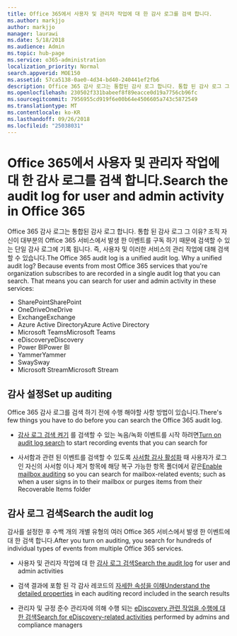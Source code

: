 ```yaml
---
title: Office 365에서 사용자 및 관리자 작업에 대 한 감사 로그를 검색 합니다.
ms.author: markjjo
author: markjjo
manager: laurawi
ms.date: 5/18/2018
ms.audience: Admin
ms.topic: hub-page
ms.service: o365-administration
localization_priority: Normal
search.appverid: MOE150
ms.assetid: 57ca5138-0ae0-4d34-bd40-240441ef2fb6
description: Office 365 감사 로그는 통합된 감사 로그 합니다. 통합 된 감사 로그 그 이유? 조직 자신이 대부분의 Office 365 서비스에서 발생 한 이벤트를 구독 하기 때문에 검색할 수 있는 단일 감사 로그에 기록 됩니다. 즉, 사용자 및 이러한 서비스의 관리 작업에 대해 검색할 수 있습니다.
ms.openlocfilehash: 230502f331babeef8f89eacce0d19a7756cb96fc
ms.sourcegitcommit: 7956955cd919f6e00b64e4506605a743c5872549
ms.translationtype: MT
ms.contentlocale: ko-KR
ms.lasthandoff: 09/26/2018
ms.locfileid: "25038031"
---
```

# <a name="search-the-audit-log-for-user-and-admin-activity-in-office-365"></a><span data-ttu-id="1261b-106">Office 365에서 사용자 및 관리자 작업에 대 한 감사 로그를 검색 합니다.</span><span class="sxs-lookup"><span data-stu-id="1261b-106">Search the audit log for user and admin activity in Office 365</span></span>

<span data-ttu-id="1261b-p102">Office 365 감사 로그는 통합된 감사 로그 합니다. 통합 된 감사 로그 그 이유? 조직 자신이 대부분의 Office 365 서비스에서 발생 한 이벤트를 구독 하기 때문에 검색할 수 있는 단일 감사 로그에 기록 됩니다. 즉, 사용자 및 이러한 서비스의 관리 작업에 대해 검색할 수 있습니다.</span><span class="sxs-lookup"><span data-stu-id="1261b-p102">The Office 365 audit log is a unified audit log. Why a unified audit log? Because events from most Office 365 services that you're organization subscribes to are recorded in a single audit log that you can search. That means you can search for user and admin activity in these services:</span></span> 
  
- <span data-ttu-id="1261b-111">SharePoint</span><span class="sxs-lookup"><span data-stu-id="1261b-111">SharePoint</span></span>
- <span data-ttu-id="1261b-112">OneDrive</span><span class="sxs-lookup"><span data-stu-id="1261b-112">OneDrive</span></span>
- <span data-ttu-id="1261b-113">Exchange</span><span class="sxs-lookup"><span data-stu-id="1261b-113">Exchange</span></span>
- <span data-ttu-id="1261b-114">Azure Active Directory</span><span class="sxs-lookup"><span data-stu-id="1261b-114">Azure Active Directory</span></span>
- <span data-ttu-id="1261b-115">Microsoft Teams</span><span class="sxs-lookup"><span data-stu-id="1261b-115">Microsoft Teams</span></span>
- <span data-ttu-id="1261b-116">eDiscovery</span><span class="sxs-lookup"><span data-stu-id="1261b-116">eDiscovery</span></span>
- <span data-ttu-id="1261b-117">Power BI</span><span class="sxs-lookup"><span data-stu-id="1261b-117">Power BI</span></span>
- <span data-ttu-id="1261b-118">Yammer</span><span class="sxs-lookup"><span data-stu-id="1261b-118">Yammer</span></span>
- <span data-ttu-id="1261b-119">Sway</span><span class="sxs-lookup"><span data-stu-id="1261b-119">Sway</span></span>
- <span data-ttu-id="1261b-120">Microsoft Stream</span><span class="sxs-lookup"><span data-stu-id="1261b-120">Microsoft Stream</span></span>
   
 ## <a name="set-up-auditing"></a><span data-ttu-id="1261b-121">감사 설정</span><span class="sxs-lookup"><span data-stu-id="1261b-121">Set up auditing</span></span>
  
<span data-ttu-id="1261b-122">Office 365 감사 로그를 검색 하기 전에 수행 해야할 사항 방법이 있습니다.</span><span class="sxs-lookup"><span data-stu-id="1261b-122">There's few things you have to do before you can search the Office 365 audit log.</span></span>
  
- <span data-ttu-id="1261b-123">[감사 로그 검색 켜기](turn-audit-log-search-on-or-off.md) 를 검색할 수 있는 녹음/녹화 이벤트를 시작 하려면</span><span class="sxs-lookup"><span data-stu-id="1261b-123">[Turn on audit log search](turn-audit-log-search-on-or-off.md) to start recording events that you can search for</span></span> 
    
- <span data-ttu-id="1261b-124">사서함과 관련 된 이벤트를 검색할 수 있도록 [사서함 감사 활성화](enable-mailbox-auditing.md) 때 사용자가 로그인 자신의 사서함 이나 제거 항목에 해당 복구 가능한 항목 폴더에서 같은</span><span class="sxs-lookup"><span data-stu-id="1261b-124">[Enable mailbox auditing](enable-mailbox-auditing.md) so you can search for mailbox-related events; such as when a user signs in to their mailbox or purges items from their Recoverable Items folder</span></span> 
    
 ## <a name="search-the-audit-log"></a><span data-ttu-id="1261b-125">감사 로그 검색</span><span class="sxs-lookup"><span data-stu-id="1261b-125">Search the audit log</span></span>
  
<span data-ttu-id="1261b-126">감사를 설정한 후 수백 개의 개별 유형의 여러 Office 365 서비스에서 발생 한 이벤트에 대 한 검색 합니다.</span><span class="sxs-lookup"><span data-stu-id="1261b-126">After you turn on auditing, you search for hundreds of individual types of events from multiple Office 365 services.</span></span>
  
- <span data-ttu-id="1261b-127">사용자 및 관리자 작업에 대 한 [감사 로그 검색](search-the-audit-log-in-security-and-compliance.md)</span><span class="sxs-lookup"><span data-stu-id="1261b-127">[Search the audit log](search-the-audit-log-in-security-and-compliance.md) for user and admin activities</span></span> 
    
- <span data-ttu-id="1261b-128">검색 결과에 포함 된 각 감사 레코드의 [자세한 속성을 이해](detailed-properties-in-the-office-365-audit-log.md)</span><span class="sxs-lookup"><span data-stu-id="1261b-128">[Understand the detailed properties](detailed-properties-in-the-office-365-audit-log.md) in each auditing record included in the search results</span></span> 
    
- <span data-ttu-id="1261b-129">관리자 및 규정 준수 관리자에 의해 수행 되는 [eDiscovery 관련 작업을 수행에 대 한 검색](search-for-ediscovery-activities-in-the-audit-log.md)</span><span class="sxs-lookup"><span data-stu-id="1261b-129">[Search for eDiscovery-related activities](search-for-ediscovery-activities-in-the-audit-log.md) performed by admins and compliance managers</span></span> 
